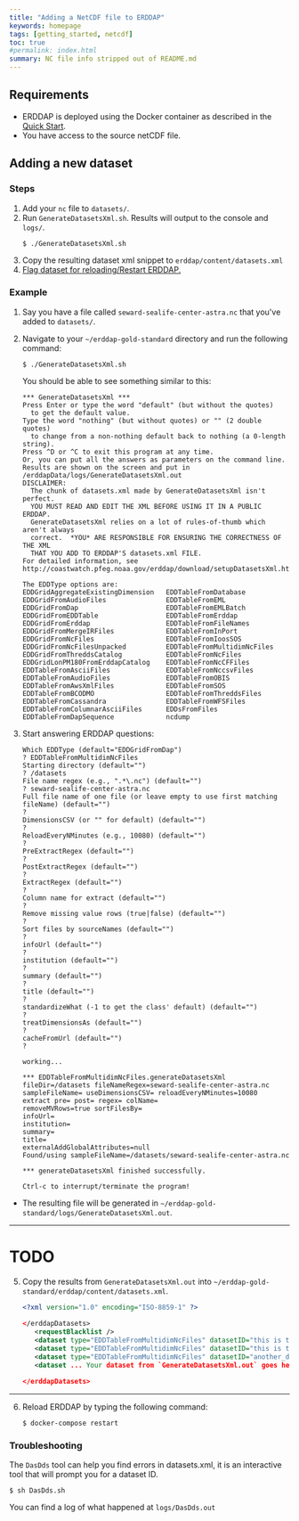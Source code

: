 ```yaml
---
title: "Adding a NetCDF file to ERDDAP"
keywords: homepage
tags: [getting_started, netcdf]
toc: true
#permalink: index.html
summary: NC file info stripped out of README.md
---
```


## Requirements
* ERDDAP is deployed using the Docker container as described in the [Quick Start](/erddap-gold-standard/index.html).
* You have access to the source netCDF file.

## Adding a new dataset

### Steps

1. Add your `nc` file to `datasets/`.
2. Run `GenerateDatasetsXml.sh`. Results will output to the console and `logs/`.
   ```shell
   $ ./GenerateDatasetsXml.sh
   ```
4. Copy the resulting dataset xml snippet to `erddap/content/datasets.xml`
5. [Flag dataset for reloading/Restart ERDDAP.](/erddap-gold-standard/adding-datasets.html#loadingrefreshing-the-dataset-in-erddap)

### Example

1. Say you have a file called `seward-sealife-center-astra.nc` that you've added to `datasets/`.

2. Navigate to your `~/erddap-gold-standard` directory and run the following command: 

    ```shell
    $ ./GenerateDatasetsXml.sh
    ```
    You should be able to see something similar to this: 

    ```text
    *** GenerateDatasetsXml ***
    Press Enter or type the word "default" (but without the quotes)
      to get the default value.
    Type the word "nothing" (but without quotes) or "" (2 double quotes)
      to change from a non-nothing default back to nothing (a 0-length string).
    Press ^D or ^C to exit this program at any time.
    Or, you can put all the answers as parameters on the command line.
    Results are shown on the screen and put in
    /erddapData/logs/GenerateDatasetsXml.out
    DISCLAIMER:
      The chunk of datasets.xml made by GenerateDatasetsXml isn't perfect.
      YOU MUST READ AND EDIT THE XML BEFORE USING IT IN A PUBLIC ERDDAP.
      GenerateDatasetsXml relies on a lot of rules-of-thumb which aren't always
      correct.  *YOU* ARE RESPONSIBLE FOR ENSURING THE CORRECTNESS OF THE XML
      THAT YOU ADD TO ERDDAP'S datasets.xml FILE.
    For detailed information, see
    http://coastwatch.pfeg.noaa.gov/erddap/download/setupDatasetsXml.html

    The EDDType options are:
    EDDGridAggregateExistingDimension   EDDTableFromDatabase
    EDDGridFromAudioFiles               EDDTableFromEML
    EDDGridFromDap                      EDDTableFromEMLBatch
    EDDGridFromEDDTable                 EDDTableFromErddap
    EDDGridFromErddap                   EDDTableFromFileNames
    EDDGridFromMergeIRFiles             EDDTableFromInPort
    EDDGridFromNcFiles                  EDDTableFromIoosSOS
    EDDGridFromNcFilesUnpacked          EDDTableFromMultidimNcFiles
    EDDGridFromThreddsCatalog           EDDTableFromNcFiles
    EDDGridLonPM180FromErddapCatalog    EDDTableFromNcCFFiles
    EDDTableFromAsciiFiles              EDDTableFromNccsvFiles
    EDDTableFromAudioFiles              EDDTableFromOBIS
    EDDTableFromAwsXmlFiles             EDDTableFromSOS
    EDDTableFromBCODMO                  EDDTableFromThreddsFiles
    EDDTableFromCassandra               EDDTableFromWFSFiles
    EDDTableFromColumnarAsciiFiles      EDDsFromFiles
    EDDTableFromDapSequence             ncdump

    ```

4. Start answering ERDDAP questions:

   ```text
   Which EDDType (default="EDDGridFromDap")
   ? EDDTableFromMultidimNcFiles
   Starting directory (default="")
   ? /datasets
   File name regex (e.g., ".*\.nc") (default="")
   ? seward-sealife-center-astra.nc
   Full file name of one file (or leave empty to use first matching fileName) (default="")
   ?
   DimensionsCSV (or "" for default) (default="")
   ?
   ReloadEveryNMinutes (e.g., 10080) (default="")
   ?
   PreExtractRegex (default="")
   ?
   PostExtractRegex (default="")
   ?
   ExtractRegex (default="")
   ?
   Column name for extract (default="")
   ?
   Remove missing value rows (true|false) (default="")
   ?
   Sort files by sourceNames (default="")
   ?
   infoUrl (default="")
   ?
   institution (default="")
   ?
   summary (default="")
   ?
   title (default="")
   ?
   standardizeWhat (-1 to get the class' default) (default="")
   ? 
   treatDimensionsAs (default="")
   ? 
   cacheFromUrl (default="")
   ? 

   working...

   *** EDDTableFromMultidimNcFiles.generateDatasetsXml
   fileDir=/datasets fileNameRegex=seward-sealife-center-astra.nc
   sampleFileName= useDimensionsCSV= reloadEveryNMinutes=10080
   extract pre= post= regex= colName=
   removeMVRows=true sortFilesBy=
   infoUrl=
   institution=
   summary=
   title=
   externalAddGlobalAttributes=null
   Found/using sampleFileName=/datasets/seward-sealife-center-astra.nc

   *** generateDatasetsXml finished successfully.

   Ctrl-c to interrupt/terminate the program!
   ```

+ The resulting file will be generated in `~/erddap-gold-standard/logs/GenerateDatasetsXml.out`.


---
# TODO

5. Copy the results from `GenerateDatasetsXml.out` into `~/erddap-gold-standard/erddap/content/datasets.xml`.
   ```xml
   <?xml version="1.0" encoding="ISO-8859-1" ?>
      
   </erddapDatasets>
      <requestBlacklist />
      <dataset type="EDDTableFromMultidimNcFiles" datasetID="this is the first dataset" active="true"...>
      <dataset type="EDDTableFromMultidimNcFiles" datasetID="this is the second dataset" active="true"...>
      <dataset type="EDDTableFromMultidimNcFiles" datasetID="another_data_set" active="true"...>
      <dataset ... Your dataset from `GenerateDatasetsXml.out` goes here ... >

   </erddapDatasets>   
   ```
---

6. Reload ERDDAP by typing the following command:
   ```shell
   $ docker-compose restart
   ```

### Troubleshooting

The `DasDds` tool can help you find errors in datasets.xml, it is an interactive tool that will prompt you for a dataset ID.

```shell
$ sh DasDds.sh
```


You can find a log of what happened at `logs/DasDds.out`